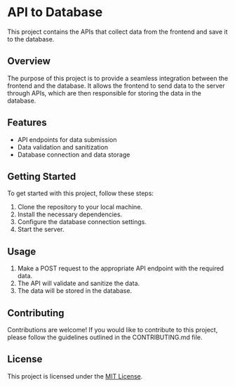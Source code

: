 # API to Database

This project contains the APIs that collect data from the frontend and save it to the database.

## Overview

The purpose of this project is to provide a seamless integration between the frontend and the database. It allows the frontend to send data to the server through APIs, which are then responsible for storing the data in the database.

## Features

- API endpoints for data submission
- Data validation and sanitization
- Database connection and data storage

## Getting Started

To get started with this project, follow these steps:

1. Clone the repository to your local machine.
2. Install the necessary dependencies.
3. Configure the database connection settings.
4. Start the server.

## Usage

1. Make a POST request to the appropriate API endpoint with the required data.
2. The API will validate and sanitize the data.
3. The data will be stored in the database.

## Contributing

Contributions are welcome! If you would like to contribute to this project, please follow the guidelines outlined in the CONTRIBUTING.md file.

## License

This project is licensed under the [MIT License](LICENSE).

